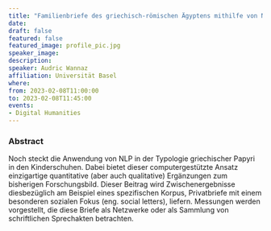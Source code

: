 ```yaml
---
title: "Familienbriefe des griechisch-römischen Ägyptens mithilfe von NLP untersuchen: Messungen von Netzwerken und Sprechakten."
date:
draft: false
featured: false
featured_image: profile_pic.jpg
speaker_image:
description:
speaker: Audric Wannaz
affiliation: Universität Basel
where:
from: 2023-02-08T11:00:00
to: 2023-02-08T11:45:00
events:
- Digital Humanities
---
```


### Abstract

Noch steckt die Anwendung von NLP in der Typologie griechischer Papyri in den Kinderschuhen. Dabei bietet dieser computergestützte Ansatz einzigartige quantitative (aber auch qualitative) Ergänzungen zum bisherigen Forschungsbild. Dieser Beitrag wird Zwischenergebnisse diesbezüglich am Beispiel eines spezifischen Korpus, Privatbriefe mit einem besonderen sozialen Fokus (eng. social letters), liefern. Messungen werden vorgestellt, die diese Briefe als Netzwerke oder als Sammlung von schriftlichen Sprechakten betrachten.
